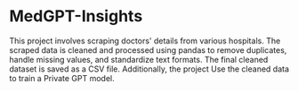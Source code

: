 # MedGPT-Insights
This project involves scraping doctors' details from various hospitals.  The scraped data is cleaned and processed using pandas to remove duplicates, handle missing values, and standardize text formats. The final cleaned dataset is saved as a CSV file. Additionally, the project Use the cleaned data to train a Private GPT model.
